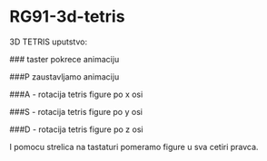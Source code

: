 # RG91-3d-tetris
3D TETRIS uputstvo:

###<SPACE> taster pokrece animaciju

###P zaustavljamo animaciju

###A - rotacija tetris figure po x osi

###S - rotacija tetris figure po y osi

###D - rotacija tetris figure po z osi

I pomocu strelica na tastaturi pomeramo figure u sva cetiri pravca.
